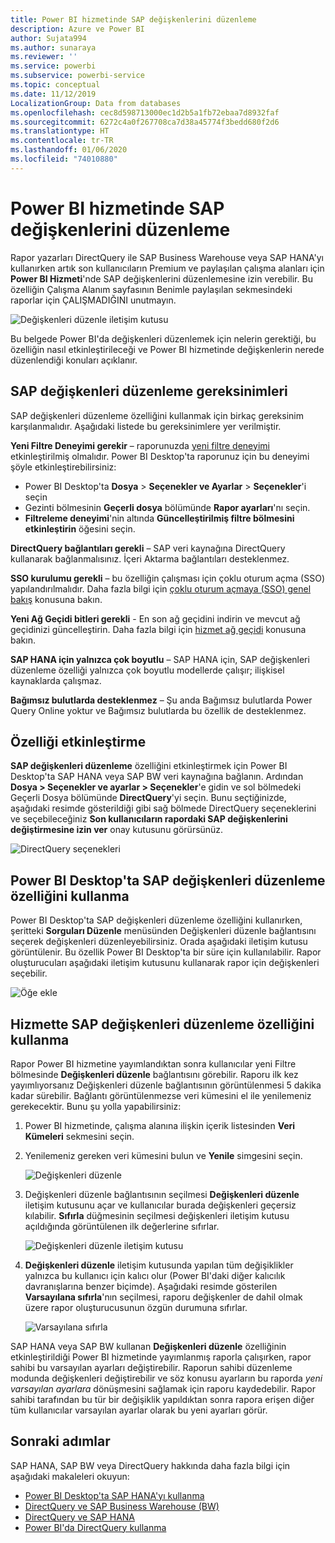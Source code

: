 ```yaml
---
title: Power BI hizmetinde SAP değişkenlerini düzenleme
description: Azure ve Power BI
author: Sujata994
ms.author: sunaraya
ms.reviewer: ''
ms.service: powerbi
ms.subservice: powerbi-service
ms.topic: conceptual
ms.date: 11/12/2019
LocalizationGroup: Data from databases
ms.openlocfilehash: cec8d598713000ec1d2b5a1fb72ebaa7d8932faf
ms.sourcegitcommit: 6272c4a0f267708ca7d38a45774f3bedd680f2d6
ms.translationtype: HT
ms.contentlocale: tr-TR
ms.lasthandoff: 01/06/2020
ms.locfileid: "74010880"
---
```

# <a name="edit-sap-variables-in-the-power-bi-service"></a>Power BI hizmetinde SAP değişkenlerini düzenleme

Rapor yazarları DirectQuery ile SAP Business Warehouse veya SAP HANA'yı kullanırken artık son kullanıcıların Premium ve paylaşılan çalışma alanları için **Power BI Hizmeti**'nde SAP değişkenlerini düzenlemesine izin verebilir. Bu özelliğin Çalışma Alanım sayfasının Benimle paylaşılan sekmesindeki raporlar için ÇALIŞMADIĞINI unutmayın. 

![Değişkenleri düzenle iletişim kutusu](media/service-edit-sap-variables/sap-edit-variables-dialog.png)

Bu belgede Power BI'da değişkenleri düzenlemek için nelerin gerektiği, bu özelliğin nasıl etkinleştirileceği ve Power BI hizmetinde değişkenlerin nerede düzenlendiği konuları açıklanır.

## <a name="requirements-for-sap-edit-variables"></a>SAP değişkenleri düzenleme gereksinimleri

SAP değişkenleri düzenleme özelliğini kullanmak için birkaç gereksinim karşılanmalıdır. Aşağıdaki listede bu gereksinimlere yer verilmiştir.

**Yeni Filtre Deneyimi gerekir** – raporunuzda [yeni filtre deneyimi](power-bi-report-filter.md) etkinleştirilmiş olmalıdır. Power BI Desktop'ta raporunuz için bu deneyimi şöyle etkinleştirebilirsiniz:
- Power BI Desktop'ta **Dosya** > **Seçenekler ve Ayarlar** > **Seçenekler**'i seçin
- Gezinti bölmesinin **Geçerli dosya** bölümünde **Rapor ayarları**'nı seçin.
- **Filtreleme deneyimi**'nin altında **Güncelleştirilmiş filtre bölmesini etkinleştirin** öğesini seçin.

**DirectQuery bağlantıları gerekli** – SAP veri kaynağına DirectQuery kullanarak bağlanmalısınız. İçeri Aktarma bağlantıları desteklenmez.

**SSO kurulumu gerekli** – bu özelliğin çalışması için çoklu oturum açma (SSO) yapılandırılmalıdır. Daha fazla bilgi için [çoklu oturum açmaya (SSO) genel bakış](service-gateway-sso-overview.md) konusuna bakın.

**Yeni Ağ Geçidi bitleri gerekli** - En son ağ geçidini indirin ve mevcut ağ geçidinizi güncelleştirin. Daha fazla bilgi için [hizmet ağ geçidi](service-gateway-onprem.md) konusuna bakın.

**SAP HANA için yalnızca çok boyutlu** – SAP HANA için, SAP değişkenleri düzenleme özelliği yalnızca çok boyutlu modellerde çalışır; ilişkisel kaynaklarda çalışmaz.

**Bağımsız bulutlarda desteklenmez** – Şu anda Bağımsız bulutlarda Power Query Online yoktur ve Bağımsız bulutlarda bu özellik de desteklenmez.

## <a name="how-to-enable-the-feature"></a>Özelliği etkinleştirme

**SAP değişkenleri düzenleme** özelliğini etkinleştirmek için Power BI Desktop'ta SAP HANA veya SAP BW veri kaynağına bağlanın. Ardından **Dosya > Seçenekler ve ayarlar > Seçenekler**'e gidin ve sol bölmedeki Geçerli Dosya bölümünde **DirectQuery**'yi seçin. Bunu seçtiğinizde, aşağıdaki resimde gösterildiği gibi sağ bölmede DirectQuery seçeneklerini ve seçebileceğiniz **Son kullanıcıların rapordaki SAP değişkenlerini değiştirmesine izin ver** onay kutusunu görürsünüz.

![DirectQuery seçenekleri](media/service-edit-sap-variables/sap-preview-setting-in-desktop.png)

## <a name="use-sap-edit-variables-in-power-bi-desktop"></a>Power BI Desktop'ta SAP değişkenleri düzenleme özelliğini kullanma

Power BI Desktop'ta SAP değişkenleri düzenleme özelliğini kullanırken, şeritteki **Sorguları Düzenle** menüsünden Değişkenleri düzenle bağlantısını seçerek değişkenleri düzenleyebilirsiniz. Orada aşağıdaki iletişim kutusu görüntülenir. Bu özellik Power BI Desktop'ta bir süre için kullanılabilir. Rapor oluşturucuları aşağıdaki iletişim kutusunu kullanarak rapor için değişkenleri seçebilir.

![Öğe ekle](media/service-edit-sap-variables/sap-variables-add-items.png)

## <a name="use-sap-edit-variables-in-the-service"></a>Hizmette SAP değişkenleri düzenleme özelliğini kullanma

Rapor Power BI hizmetine yayımlandıktan sonra kullanıcılar yeni Filtre bölmesinde **Değişkenleri düzenle** bağlantısını görebilir. Raporu ilk kez yayımlıyorsanız Değişkenleri düzenle bağlantısının görüntülenmesi 5 dakika kadar sürebilir. Bağlantı görüntülenmezse veri kümesini el ile yenilemeniz gerekecektir.
Bunu şu yolla yapabilirsiniz:

1. Power BI hizmetinde, çalışma alanına ilişkin içerik listesinden **Veri Kümeleri** sekmesini seçin.

2. Yenilemeniz gereken veri kümesini bulun ve **Yenile** simgesini seçin.

    ![Değişkenleri düzenle](media/service-edit-sap-variables/sap-edit-variables-link.png)

3. Değişkenleri düzenle bağlantısının seçilmesi **Değişkenleri düzenle** iletişim kutusunu açar ve kullanıcılar burada değişkenleri geçersiz kılabilir. **Sıfırla** düğmesinin seçilmesi değişkenleri iletişim kutusu açıldığında görüntülenen ilk değerlerine sıfırlar.

    ![Değişkenleri düzenle iletişim kutusu](media/service-edit-sap-variables/sap-edit-variables-dialog.png)

4. **Değişkenleri düzenle** iletişim kutusunda yapılan tüm değişiklikler yalnızca bu kullanıcı için kalıcı olur (Power BI'daki diğer kalıcılık davranışlarına benzer biçimde). Aşağıdaki resimde gösterilen **Varsayılana sıfırla**'nın seçilmesi, raporu değişkenler de dahil olmak üzere rapor oluşturucusunun özgün durumuna sıfırlar.

    ![Varsayılana sıfırla](media/service-edit-sap-variables/reset-to-default.png)

SAP HANA veya SAP BW kullanan **Değişkenleri düzenle** özelliğinin etkinleştirildiği Power BI hizmetinde yayımlanmış raporla çalışırken, rapor sahibi bu varsayılan ayarları değiştirebilir. Raporun sahibi düzenleme modunda değişkenleri değiştirebilir ve söz konusu ayarların bu raporda *yeni varsayılan ayarlara* dönüşmesini sağlamak için raporu kaydedebilir. Rapor sahibi tarafından bu tür bir değişiklik yapıldıktan sonra rapora erişen diğer tüm kullanıcılar varsayılan ayarlar olarak bu yeni ayarları görür.

## <a name="next-steps"></a>Sonraki adımlar

SAP HANA, SAP BW veya DirectQuery hakkında daha fazla bilgi için aşağıdaki makaleleri okuyun:

- [Power BI Desktop'ta SAP HANA'yı kullanma](desktop-sap-hana.md)
- [DirectQuery ve SAP Business Warehouse (BW)](desktop-directquery-sap-bw.md)
- [DirectQuery ve SAP HANA](desktop-directquery-sap-hana.md)
- [Power BI'da DirectQuery kullanma](desktop-directquery-about.md)
